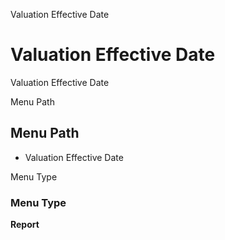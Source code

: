 
Valuation Effective Date
# Valuation Effective Date


Valuation Effective Date

Menu Path
## Menu Path



- Valuation Effective Date

Menu Type
### Menu Type

**Report**

